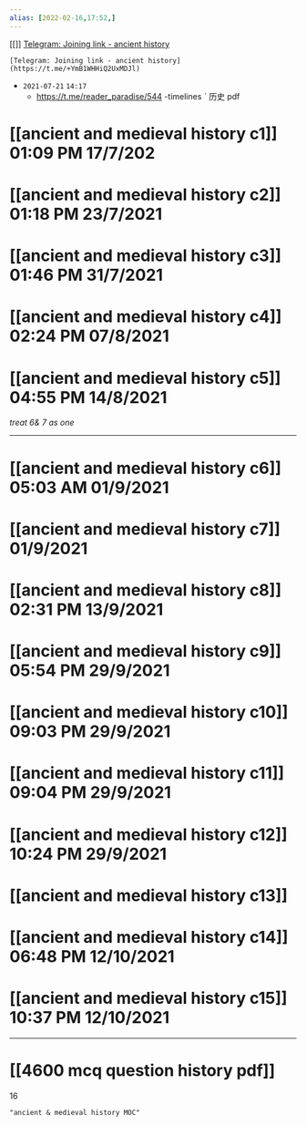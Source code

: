 ```yaml
---
alias: [2022-02-16,17:52,]
---
```

[[]]
[Telegram: Joining link - ancient history](https://t.me/+YmB1WHHiQ2UxMDJl)
```qrcode
[Telegram: Joining link - ancient history](https://t.me/+YmB1WHHiQ2UxMDJl)
```

- `2021-07-21`  `14:17`
	- https://t.me/reader_paradise/544 -timelines ˋ 历史 pdf
# [[ancient and medieval history c1]] 01:09 PM 17/7/202
# [[ancient and medieval history c2]] 01:18 PM 23/7/2021
# [[ancient and medieval history c3]] 01:46 PM 31/7/2021
# [[ancient and medieval history c4]] 02:24 PM 07/8/2021
# [[ancient and medieval history c5]] 04:55 PM 14/8/2021

*treat 6& 7 as one*
***********************************************************************************************
# [[ancient and medieval history c6]] 05:03 AM 01/9/2021
# [[ancient and medieval history c7]] 01/9/2021
# [[ancient and medieval history c8]] 02:31 PM 13/9/2021

# [[ancient and medieval history c9]] 05:54 PM 29/9/2021
# [[ancient and medieval history c10]] 09:03 PM 29/9/2021
# [[ancient and medieval history c11]] 09:04 PM 29/9/2021
# [[ancient and medieval history c12]] 10:24 PM 29/9/2021
# [[ancient and medieval history c13]]

# [[ancient and medieval history c14]] 06:48 PM 12/10/2021
# [[ancient and medieval history c15]] 10:37 PM 12/10/2021
***********************************************************************************************
# [[4600 mcq question history pdf]]
16
```query 2021-10-28 02:21
"ancient & medieval history MOC"
```